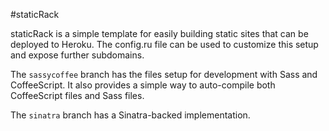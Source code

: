 #staticRack

staticRack is a simple template for easily building static sites that can be deployed to Heroku. The config.ru file can be used to customize this setup and expose further subdomains.

The `sassycoffee` branch has the files setup for development with Sass and CoffeeScript. It also provides a simple way to auto-compile both CoffeeScript files and Sass files.

The `sinatra` branch has a Sinatra-backed implementation.